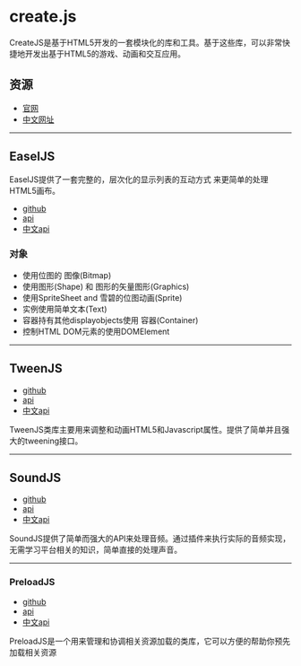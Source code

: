 # create.js

CreateJS是基于HTML5开发的一套模块化的库和工具。基于这些库，可以非常快捷地开发出基于HTML5的游戏、动画和交互应用。

## 资源

* [官网](https://createjs.com/)
* [中文网址](http://www.createjs.cc)

---

## EaselJS

EaselJS提供了一套完整的，层次化的显示列表的互动方式 来更简单的处理HTML5画布。

* [github](https://github.com/CreateJS/EaselJS)
* [api](https://createjs.com/docs/easeljs/modules/EaselJS.html)
* [中文api](http://www.createjs.cc/easeljs/docs/modules/EaselJS.html)

### 对象

* 使用位图的 图像(Bitmap)
* 使用图形(Shape) 和 图形的矢量图形(Graphics)
* 使用SpriteSheet and 雪碧的位图动画(Sprite)
* 实例使用简单文本(Text)
* 容器持有其他displayobjects使用 容器(Container)
* 控制HTML DOM元素的使用DOMElement

---

## TweenJS

* [github](https://github.com/CreateJS/TweenJS)
* [api](https://createjs.com/docs/tweenjs/modules/TweenJS.html)
* [中文api](http://www.createjs.cc/tweenjs/docs/modules/TweenJS.html)

TweenJS类库主要用来调整和动画HTML5和Javascript属性。提供了简单并且强大的tweening接口。

---

## SoundJS

* [github](https://github.com/CreateJS/SoundJS)
* [api](https://createjs.com/docs/soundjs/modules/SoundJS.html)
* [中文api](http://www.createjs.cc/soundjs/docs/modules/SoundJS.html)

SoundJS提供了简单而强大的API来处理音频。通过插件来执行实际的音频实现，无需学习平台相关的知识，简单直接的处理声音。

---

### PreloadJS

* [github](https://github.com/CreateJS/PreloadJS)
* [api](https://createjs.com/docs/preloadjs/modules/PreloadJS.html)
* [中文api](http://www.createjs.cc/preloadjs/docs/modules/PreloadJS.html)

PreloadJS是一个用来管理和协调相关资源加载的类库，它可以方便的帮助你预先加载相关资源
